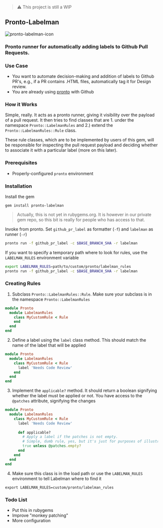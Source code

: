 >:warning: This project is still a WIP

## Pronto-Labelman

![pronto-labelman-icon](https://cloud.githubusercontent.com/assets/5194847/23691790/a88578d0-0405-11e7-9492-0ac8ec32d545.png)

### Pronto runner for automatically adding labels to Github Pull Requests.

### Use Case
* You want to automate decision-making and addition of labels to Github PR's, e.g., if a PR contains .HTML files, automatically tag it for Design review.
* You are already using [pronto](https://github.com/mmozuras/pronto) with Github

### How it Works
Simple, really. It acts as a pronto runner, giving it visibility over the payload of a pull request. It then tries to find classes that are 1. under the namespace `Pronto::LabelmanRules` and 2.) extend the `Pronto::LabelmanRules::Rule` class.

These rule classes, which are to be implemented by users of this gem, will be responsible for inspecting the pull request payload and deciding whether to associate it with a particular label (more on this later).

### Prerequisites
* Properly-configured `pronto` environment

### Installation

Install the gem
```
gem install pronto-labelman
```
>Actually, this is not yet in rubygems.org. It is however in our private gem repo, so this bit is really for people who has access to that.

Invoke from pronto. Set `github_pr_label` as formatter (`-f`) and `labelman` as runner (`-r`)

```bash
pronto run -f github_pr_label -c $BASE_BRANCH_SHA -r labelman
```
If you want to specify a temporary path where to look for rules, use the `LABELMAN_RULES` environment variable

```bash
export LABELMAN_RULES=path/to/custom/pronto/labelman_rules
pronto run -f github_pr_label -c $BASE_BRANCH_SHA -r labelman
```

### Creating Rules
1. Subclass `Pronto::LabelmanRules::Rule`. Make sure your subclass is in the namespace `Pronto::LabelmanRules`

```ruby
module Pronto
  module LabelmanRules
    class MyCustomRule < Rule
    end
  end
end
```

2. Define a label using the `label` class method. This should match the name of the label that will be applied

```ruby
module Pronto
  module LabelmanRules
    class MyCustomRule < Rule
      label 'Needs Code Review'
    end
  end
end
```

3. Implement the `applicable?` method. It should return a boolean signifying whether the label must be applied or not. You have access to the `@patches` attribute, signifying the changes

```ruby
module Pronto
  module LabelmanRules
    class MyCustomRule < Rule
      label 'Needs Code Review'
      
      def applicable?
        # Apply a label if the patches is not empty.
        # Simple, dumb rule, yes, but it's just for purposes of illustration
        true unless @patches.empty?
      end
    end
  end
end
```

4. Make sure this class is in the load path or use the `LABELMAN_RULES` environment to tell Labelman where to find it

```
export LABELMAN_RULES=custom/pronto/labelman_rules
```

### Todo List
* Put this in rubygems
* Improve "monkey patching"
* More configuration
